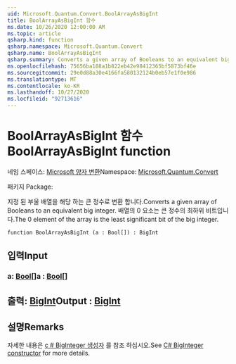 ```yaml
---
uid: Microsoft.Quantum.Convert.BoolArrayAsBigInt
title: BoolArrayAsBigInt 함수
ms.date: 10/26/2020 12:00:00 AM
ms.topic: article
qsharp.kind: function
qsharp.namespace: Microsoft.Quantum.Convert
qsharp.name: BoolArrayAsBigInt
qsharp.summary: Converts a given array of Booleans to an equivalent big integer. The 0 element of the array is the least significant bit of the big integer.
ms.openlocfilehash: 75656ba188a1b822eb42e98412365bf5873bf46e
ms.sourcegitcommit: 29e0d88a30e4166fa580132124b0eb57e1f0e986
ms.translationtype: MT
ms.contentlocale: ko-KR
ms.lasthandoff: 10/27/2020
ms.locfileid: "92713616"
---
```

# <a name="boolarrayasbigint-function"></a><span data-ttu-id="755db-102">BoolArrayAsBigInt 함수</span><span class="sxs-lookup"><span data-stu-id="755db-102">BoolArrayAsBigInt function</span></span>

<span data-ttu-id="755db-103">네임 스페이스: [Microsoft 양자 변환](xref:Microsoft.Quantum.Convert)</span><span class="sxs-lookup"><span data-stu-id="755db-103">Namespace: [Microsoft.Quantum.Convert](xref:Microsoft.Quantum.Convert)</span></span>

<span data-ttu-id="755db-104">패키지 [](https://nuget.org/packages/)</span><span class="sxs-lookup"><span data-stu-id="755db-104">Package: [](https://nuget.org/packages/)</span></span>


<span data-ttu-id="755db-105">지정 된 부울 배열을 해당 하는 큰 정수로 변환 합니다.</span><span class="sxs-lookup"><span data-stu-id="755db-105">Converts a given array of Booleans to an equivalent big integer.</span></span>
<span data-ttu-id="755db-106">배열의 0 요소는 큰 정수의 최하위 비트입니다.</span><span class="sxs-lookup"><span data-stu-id="755db-106">The 0 element of the array is the least significant bit of the big integer.</span></span>

```qsharp
function BoolArrayAsBigInt (a : Bool[]) : BigInt
```


## <a name="input"></a><span data-ttu-id="755db-107">입력</span><span class="sxs-lookup"><span data-stu-id="755db-107">Input</span></span>

### <a name="a--bool"></a><span data-ttu-id="755db-108">a: [Bool](xref:microsoft.quantum.lang-ref.bool)[]</span><span class="sxs-lookup"><span data-stu-id="755db-108">a : [Bool](xref:microsoft.quantum.lang-ref.bool)[]</span></span>





## <a name="output--bigint"></a><span data-ttu-id="755db-109">출력: [BigInt](xref:microsoft.quantum.lang-ref.bigint)</span><span class="sxs-lookup"><span data-stu-id="755db-109">Output : [BigInt](xref:microsoft.quantum.lang-ref.bigint)</span></span>



## <a name="remarks"></a><span data-ttu-id="755db-110">설명</span><span class="sxs-lookup"><span data-stu-id="755db-110">Remarks</span></span>

<span data-ttu-id="755db-111">자세한 내용은 [c # BigInteger 생성자](https://docs.microsoft.com/dotnet/api/system.numerics.biginteger.-ctor?view=netframework-4.7.2#System_Numerics_BigInteger__ctor_System_Int64_) 를 참조 하십시오.</span><span class="sxs-lookup"><span data-stu-id="755db-111">See [C# BigInteger constructor](https://docs.microsoft.com/dotnet/api/system.numerics.biginteger.-ctor?view=netframework-4.7.2#System_Numerics_BigInteger__ctor_System_Int64_) for more details.</span></span>
